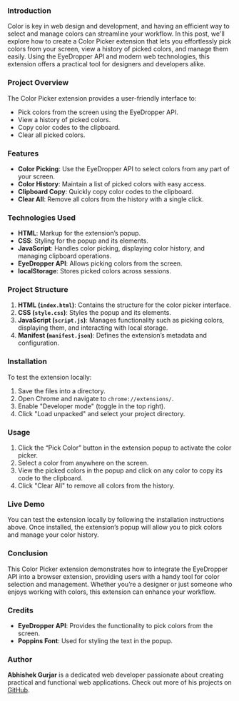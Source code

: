 ### Introduction
Color is key in web design and development, and having an efficient way to select and manage colors can streamline your workflow. In this post, we'll explore how to create a Color Picker extension that lets you effortlessly pick colors from your screen, view a history of picked colors, and manage them easily. Using the EyeDropper API and modern web technologies, this extension offers a practical tool for designers and developers alike.
### Project Overview
The Color Picker extension provides a user-friendly interface to:
- Pick colors from the screen using the EyeDropper API.
- View a history of picked colors.
- Copy color codes to the clipboard.
- Clear all picked colors.

### Features
- **Color Picking**: Use the EyeDropper API to select colors from any part of your screen.
- **Color History**: Maintain a list of picked colors with easy access.
- **Clipboard Copy**: Quickly copy color codes to the clipboard.
- **Clear All**: Remove all colors from the history with a single click.

### Technologies Used
- **HTML**: Markup for the extension’s popup.
- **CSS**: Styling for the popup and its elements.
- **JavaScript**: Handles color picking, displaying color history, and managing clipboard operations.
- **EyeDropper API**: Allows picking colors from the screen.
- **localStorage**: Stores picked colors across sessions.

### Project Structure
1. **HTML (`index.html`)**: Contains the structure for the color picker interface.
2. **CSS (`style.css`)**: Styles the popup and its elements.
3. **JavaScript (`script.js`)**: Manages functionality such as picking colors, displaying them, and interacting with local storage.
4. **Manifest (`manifest.json`)**: Defines the extension’s metadata and configuration.

### Installation
To test the extension locally:
1. Save the files into a directory.
2. Open Chrome and navigate to `chrome://extensions/`.
3. Enable "Developer mode" (toggle in the top right).
4. Click "Load unpacked" and select your project directory.

### Usage
1. Click the “Pick Color” button in the extension popup to activate the color picker.
2. Select a color from anywhere on the screen.
3. View the picked colors in the popup and click on any color to copy its code to the clipboard.
4. Click "Clear All" to remove all colors from the history.



### Live Demo
You can test the extension locally by following the installation instructions above. Once installed, the extension’s popup will allow you to pick colors and manage your color history.

### Conclusion
This Color Picker extension demonstrates how to integrate the EyeDropper API into a browser extension, providing users with a handy tool for color selection and management. Whether you’re a designer or just someone who enjoys working with colors, this extension can enhance your workflow.

### Credits
- **EyeDropper API**: Provides the functionality to pick colors from the screen.
- **Poppins Font**: Used for styling the text in the popup.

### Author
**Abhishek Gurjar** is a dedicated web developer passionate about creating practical and functional web applications. Check out more of his projects on [GitHub](https://github.com/abhishekgurjar-in).
